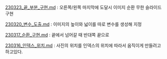 [230323_끝_부분_구현.md](./dailyscrum/230323_끝_부분_구현.md) : 오른쪽/왼쪽 마지막에 도달시 이미지 순환 무한 슬라이드 구현

[230320_변수_도출.md](./dailyscrum/230320_변수_도출.md) : 이미지의 높이와 넓이를 따로 변수를 생성해 지정

[230317_순환_구현.md](./dailyscrum/230317_순환_구현.md) : 끝에서 넘어갈 때 반대쪽 끝으로 

[230316_인덱스_위치.md](./dailyscrum/230316_인덱스_위치.md) : 사진의 위치를 인덱스의 위치에 따라서 움직이게 만들려고 하고있다.